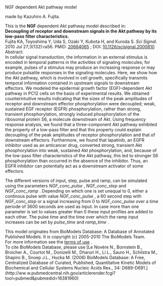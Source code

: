 

NGF dependent Akt pathway model

made by Kazuhiro A. Fujita.

This is the **NGF** dependent Akt pathway model described in:  
**Decoupling of receptor and downstream signals in the Akt pathway by its low-pass filter characteristics.**   
Fujita KA, Toyoshima Y, Uda S, Ozaki Y, Kubota H, and Kuroda S. _Sci Signal._
2010 Jul 27;3(132):ra56. PMID:
[20664065](http://www.ncbi.nlm.nih.gov/pubmed/20664065) ; DOI:
[10.1126/scisignal.2000810](http://dx.doi.org/10.1126/scisignal.2000810)  
Abstract:  
In cellular signal transduction, the information in an external stimulus is
encoded in temporal patterns in the activities of signaling molecules; for
example, pulses of a stimulus may produce an increasing response or may
produce pulsatile responses in the signaling molecules. Here, we show how the
Akt pathway, which is involved in cell growth, specifically transmits temporal
information contained in upstream signals to downstream effectors. We modeled
the epidermal growth factor (EGF)–dependent Akt pathway in PC12 cells on the
basis of experimental results. We obtained counterintuitive results indicating
that the sizes of the peak amplitudes of receptor and downstream effector
phosphorylation were decoupled; weak, sustained EGF receptor (EGFR)
phosphorylation, rather than strong, transient phosphorylation, strongly
induced phosphorylation of the ribosomal protein S6, a molecule downstream of
Akt. Using frequency response analysis, we found that a three-component Akt
pathway exhibited the property of a low-pass filter and that this property
could explain decoupling of the peak amplitudes of receptor phosphorylation
and that of downstream effectors. Furthermore, we found that lapatinib, an
EGFR inhibitor used as an anticancer drug, converted strong, transient Akt
phosphorylation into weak, sustained Akt phosphorylation, and, because of the
low-pass filter characteristics of the Akt pathway, this led to stronger S6
phosphorylation than occurred in the absence of the inhibitor. Thus, an EGFR
inhibitor can potentially act as a downstream activator of some effectors.

The different versions of input, step, pulse and ramp, can be simulated using
the parameters _NGF_conc_pulse_ , _NGF_conc_step_ and _NGF_conc_ramp_ .
Depending on which one is set unequal to 0, either a continous pulse with
value _NGF_conc_pulse_ , a 60 second step with _NGF_conc_step_ or a signal
increasing from 0 to _NGF_conc_pulse_ over a time periode of 3600 seconds are
used as input. In case more than one parameter is set to values greater than 0
these input profiles are added to each other. The pulse time and the time over
which the ramp input increases can be set by _pulse_time_ and _ramp_time_ .

This model originates from BioModels Database: A Database of Annotated
Published Models. It is copyright (c) 2005-2010 The BioModels Team.  
For more information see the [terms of
use](http://www.ebi.ac.uk/biomodels/legal.html) .  
To cite BioModels Database, please use [Le Novère N., Bornstein B., Broicher
A., Courtot M., Donizelli M., Dharuri H., Li L., Sauro H., Schilstra M.,
Shapiro B., Snoep J.L., Hucka M. (2006) BioModels Database: A Free,
Centralized Database of Curated, Published, Quantitative Kinetic Models of
Biochemical and Cellular Systems Nucleic Acids Res., 34: D689-D691.](http://ww
w.pubmedcentral.nih.gov/articlerender.fcgi?tool=pubmed&pubmedid=16381960)

